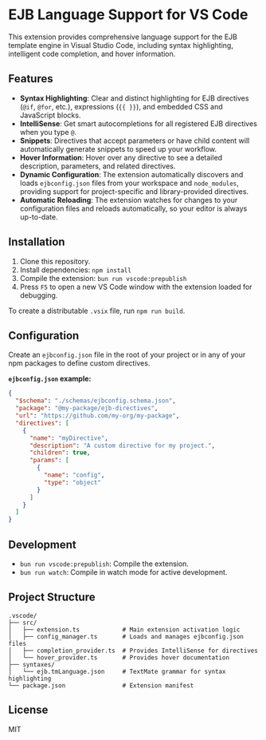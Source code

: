 # EJB Language Support for VS Code

This extension provides comprehensive language support for the EJB template engine in Visual Studio Code, including syntax highlighting, intelligent code completion, and hover information.

## Features

- **Syntax Highlighting**: Clear and distinct highlighting for EJB directives (`@if`, `@for`, etc.), expressions (`{{ }}`), and embedded CSS and JavaScript blocks.
- **IntelliSense**: Get smart autocompletions for all registered EJB directives when you type `@`.
- **Snippets**: Directives that accept parameters or have child content will automatically generate snippets to speed up your workflow.
- **Hover Information**: Hover over any directive to see a detailed description, parameters, and related directives.
- **Dynamic Configuration**: The extension automatically discovers and loads `ejbconfig.json` files from your workspace and `node_modules`, providing support for project-specific and library-provided directives.
- **Automatic Reloading**: The extension watches for changes to your configuration files and reloads automatically, so your editor is always up-to-date.

## Installation

1.  Clone this repository.
2.  Install dependencies: `npm install`
3.  Compile the extension: `bun run vscode:prepublish`
4.  Press `F5` to open a new VS Code window with the extension loaded for debugging.

To create a distributable `.vsix` file, run `npm run build`.

## Configuration

Create an `ejbconfig.json` file in the root of your project or in any of your npm packages to define custom directives.

**`ejbconfig.json` example:**

```json
{
  "$schema": "./schemas/ejbconfig.schema.json",
  "package": "@my-package/ejb-directives",
  "url": "https://github.com/my-org/my-package",
  "directives": [
    {
      "name": "myDirective",
      "description": "A custom directive for my project.",
      "children": true,
      "params": [
        {
          "name": "config",
          "type": "object"
        }
      ]
    }
  ]
}
```

## Development

- `bun run vscode:prepublish`: Compile the extension.
- `bun run watch`: Compile in watch mode for active development.

## Project Structure

```
.vscode/
├── src/
│   ├── extension.ts            # Main extension activation logic
│   ├── config_manager.ts       # Loads and manages ejbconfig.json files
│   ├── completion_provider.ts  # Provides IntelliSense for directives
│   └── hover_provider.ts       # Provides hover documentation
├── syntaxes/
│   └── ejb.tmLanguage.json     # TextMate grammar for syntax highlighting
└── package.json                # Extension manifest
```

## License

MIT
